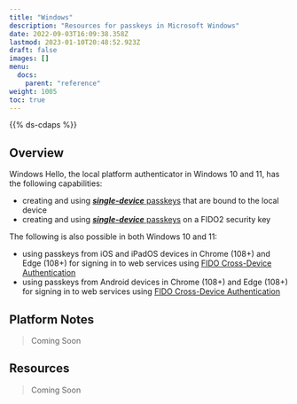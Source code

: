 ```yaml
---
title: "Windows"
description: "Resources for passkeys in Microsoft Windows"
date: 2022-09-03T16:09:38.358Z
lastmod: 2023-01-10T20:48:52.923Z
draft: false
images: []
menu:
  docs:
    parent: "reference"
weight: 1005
toc: true
---
```


{{% ds-cdaps %}}

## Overview

Windows Hello, the local platform authenticator in Windows 10 and 11, has the following capabilities:

- creating and using [***single-device*** passkeys](/docs/reference/terms/#single-device-passkey) that are bound to the local device
- creating and using [***single-device*** passkeys](/docs/reference/terms/#single-device-passkey) on a FIDO2 security key

The following is also possible in both Windows 10 and 11:

- using passkeys from iOS and iPadOS devices in Chrome (108+) and Edge (108+) for signing in to web services using [FIDO Cross-Device Authentication](/docs/reference/terms/#cross-device-authentication-cda)
- using passkeys from Android devices in Chrome (108+) and Edge (108+) for signing in to web services using [FIDO Cross-Device Authentication](/docs/reference/terms/#cross-device-authentication-cda)

## Platform Notes

> Coming Soon

## Resources

> Coming Soon
